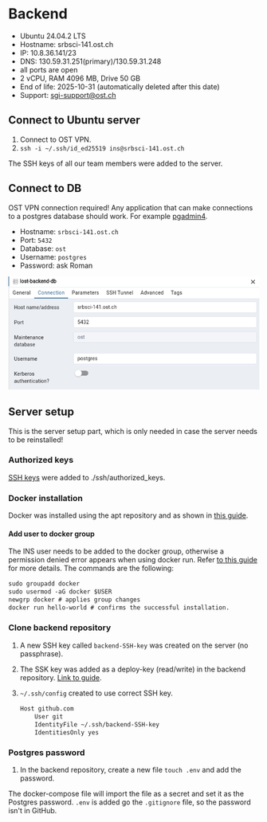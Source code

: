 # Backend

- Ubuntu 24.04.2 LTS
- Hostname: srbsci-141.ost.ch
- IP: 10.8.36.141/23
- DNS: 130.59.31.251(primary)/130.59.31.248
- all ports are open
- 2 vCPU, RAM 4096 MB, Drive 50 GB
- End of life: 2025-10-31 (automatically deleted after this date)
- Support: <sgi-support@ost.ch>

## Connect to Ubuntu server

1. Connect to OST VPN.
2. `ssh -i ~/.ssh/id_ed25519 ins@srbsci-141.ost.ch`

The SSH keys of all our team members were added to the server.

## Connect to DB

OST VPN connection required! Any application that can make connections to a postgres database should work. For example [pgadmin4](https://www.pgadmin.org/download/).

- Hostname: `srbsci-141.ost.ch`
- Port: `5432`
- Database: `ost`
- Username: `postgres`
- Password: ask Roman

!["pg4 admin settings"](./img/pg4admin-settings.png "pg4 admin settings")

## Server setup

This is the server setup part, which is only needed in case the server needs to be reinstalled!

### Authorized keys

[SSH keys](https://ostch-my.sharepoint.com/:t:/r/personal/leo_oetterli_ost_ch/Documents/Bachelor_Inf_Sem6/SE-Project/Server/authorized_keys.txt?csf=1&web=1&e=AtQha6) were added to ./ssh/authorized_keys.

### Docker installation

Docker was installed using the apt repository and as shown in [this guide](https://docs.docker.com/engine/install/ubuntu/#install-using-the-repository).

#### Add user to docker group

The INS user needs to be added to the docker group, otherwise a permission denied error appears when using docker run. Refer [to this guide](https://docs.docker.com/engine/install/linux-postinstall/#manage-docker-as-a-non-root-user) for more details. The commands are the following:

```terminal
sudo groupadd docker
sudo usermod -aG docker $USER
newgrp docker # applies group changes
docker run hello-world # confirms the successful installation.
```

### Clone backend repository

1. A new SSH key called `backend-SSH-key` was created on the server (no passphrase).
2. The SSK key was added as a deploy-key (read/write) in the backend repository. [Link to guide](https://docs.github.com/en/authentication/connecting-to-github-with-ssh/managing-deploy-keys#deploy-keys).
3. `~/.ssh/config` created to use correct SSH key.

    ```text
    Host github.com
        User git
        IdentityFile ~/.ssh/backend-SSH-key
        IdentitiesOnly yes
    ```

### Postgres password

1. In the backend repository, create a new file `touch .env` and add the password.

The docker-compose file will import the file as a secret and set it as the Postgres password. `.env` is added go the `.gitignore` file, so the password isn't in GitHub.
